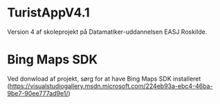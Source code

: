 TuristAppV4.1
=============
Version 4 af skoleprojekt på Datamatiker-uddannelsen EASJ Roskilde.

Bing Maps SDK
=============
Ved donwload af projekt, sørg for at have Bing Maps SDK installeret (https://visualstudiogallery.msdn.microsoft.com/224eb93a-ebc4-46ba-9be7-90ee777ad9e1/)

